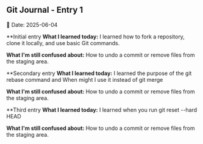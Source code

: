 ## Git Journal - Entry 1
📅 Date: 2025-06-04

**Initial entry
**What I learned today:**
I learned how to fork a repository, clone it locally, 
and use basic Git commands.


**What I'm still confused about:**
How to undo a commit or remove 
files from the staging area.

**Secondary entry
**What I learned today:**
I learned the purpose of the git rebase command and When might I use it instead of git merge


**What I'm still confused about:**
How to undo a commit or remove 
files from the staging area.

**Third entry
**What I learned today:**
I learned when you run git reset --hard HEAD


**What I'm still confused about:**
How to undo a commit or remove 
files from the staging area.

